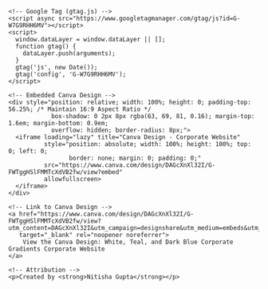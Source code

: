
<!DOCTYPE html>
<html lang="en">
<head>
    <meta charset="UTF-8">
    <meta name="viewport" content="width=device-width, initial-scale=1.0">
    <meta name="description" content="View the Canva design for a white, teal, and dark blue corporate website template. Created by Nitisha Gupta.">
    <title>Corporate Website Design - Canva</title>

    <!-- Google Tag (gtag.js) -->
    <script async src="https://www.googletagmanager.com/gtag/js?id=G-W7G9RHH6MV"></script>
    <script>
      window.dataLayer = window.dataLayer || [];
      function gtag() {
        dataLayer.push(arguments);
      }
      gtag('js', new Date());
      gtag('config', 'G-W7G9RHH6MV');
    </script>
</head>
<body>

    <!-- Embedded Canva Design -->
    <div style="position: relative; width: 100%; height: 0; padding-top: 56.25%; /* Maintain 16:9 Aspect Ratio */ 
                box-shadow: 0 2px 8px rgba(63, 69, 81, 0.16); margin-top: 1.6em; margin-bottom: 0.9em; 
                overflow: hidden; border-radius: 8px;">
      <iframe loading="lazy" title="Canva Design - Corporate Website" 
              style="position: absolute; width: 100%; height: 100%; top: 0; left: 0; 
                     border: none; margin: 0; padding: 0;" 
              src="https://www.canva.com/design/DAGcXnXl32I/G-FWTggHSlFMMTcXdVB2fw/view?embed" 
              allowfullscreen>
      </iframe>
    </div>

    <!-- Link to Canva Design -->
    <a href="https://www.canva.com/design/DAGcXnXl32I/G-FWTggHSlFMMTcXdVB2fw/view?utm_content=DAGcXnXl32I&utm_campaign=designshare&utm_medium=embeds&utm_source=link" 
       target="_blank" rel="noopener noreferrer">
        View the Canva Design: White, Teal, and Dark Blue Corporate Gradients Corporate Website
    </a> 

    <!-- Attribution -->
    <p>Created by <strong>Nitisha Gupta</strong></p>

</body>
</html>
